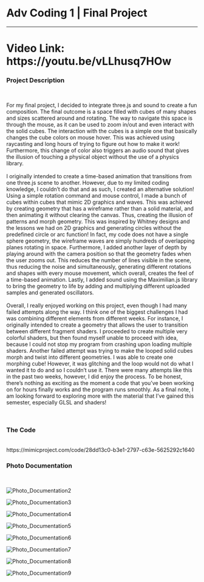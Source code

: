 <h1>Adv Coding 1 | Final Project</h1>
<hr>

<h1>Video Link: https://youtu.be/vLLhusq7HOw</h1>

<h3>Project Description</h3>
<br>

For my final project, I decided to integrate three.js and sound to create a fun composition. The final outcome is a space filled with cubes of many shapes and sizes scattered around and rotating. The way to navigate this space is through the mouse, as it can be used to zoom in/out and even interact with the solid cubes. The interaction with the cubes is a simple one that basically changes the cube colors on mouse hover. This was achieved using raycasting and long hours of trying to figure out how to make it work! Furthermore, this change of color also triggers an audio sound that gives the illusion of touching a physical object without the use of a physics library. 
<br><br>
I originally intended to create a time-based animation that transitions from one three.js scene to another. However, due to my limited coding knowledge, I couldn’t do that and as such, I created an alternative solution! Using a simple rotation command and mouse control, I made a bunch of cubes within cubes that mimic 2D graphics and waves. This was achieved by creating geometry that has a wireframe rather than a solid material, and then animating it without clearing the canvas. Thus, creating the illusion of patterns and morph geometry. This was inspired by Whitney designs and the lessons we had on 2D graphics and generating circles without the predefined circle or arc function! In fact, my code does not have a single sphere geometry, the wireframe waves are simply hundreds of overlapping planes rotating in space. Furthermore, I added another layer of depth by playing around with the camera position so that the geometry fades when the user zooms out. This reduces the number of lines visible in the scene, thus reducing the noise and simultaneously, generating different rotations and shapes with every mouse movement, which overall, creates the feel of a time-based animation. Lastly, I added sound using the Maximilian.js library to bring the geometry to life by adding and multiplying different uploaded samples and generated oscillators. 
<br><br>
Overall, I really enjoyed working on this project, even though I had many failed attempts along the way. I think one of the biggest challenges I had was combining different elements from different weeks. For instance, I originally intended to create a geometry that allows the user to transition between different fragment shaders. I proceeded to create multiple very colorful shaders, but then found myself unable to proceed with idea, because I could not stop my program from crashing upon loading multiple shaders. Another failed attempt was trying to make the looped solid cubes morph and twist into different geometries. I was able to create one morphing cube! However, it was glitching and the loop would not do what I wanted it to do and so I couldn’t use it. There were many attempts like this in the past two weeks, however, I did enjoy the process. To be honest, there’s nothing as exciting as the moment a code that you’ve been working on for hours finally works and the program runs smoothly. As a final note, I am looking forward to exploring more with the material that I’ve gained this semester, especially GLSL and shaders!

<br>
<h3>The Code</h3>
<br>
https://mimicproject.com/code/28dd13c0-b3e1-2797-c63e-5625292c1640

<br>
<h3>Photo Documentation</h3>
<br>

![Photo_Documentation2](https://user-images.githubusercontent.com/92052904/144649889-3f5fc052-2a81-4995-b34b-f029e5c649de.jpg)

![Photo_Documentation3](https://user-images.githubusercontent.com/92052904/144649908-b72ed711-c4ab-4392-8617-f6f8dcb8cf13.jpg)

![Photo_Documentation4](https://user-images.githubusercontent.com/92052904/144649914-90937663-8ec0-4829-a20a-223bf8d37811.jpg)

![Photo_Documentation5](https://user-images.githubusercontent.com/92052904/144649916-3a3edc39-59cd-41db-a420-5175eff25971.jpg)

![Photo_Documentation6](https://user-images.githubusercontent.com/92052904/144649920-19a532b7-fe82-4396-aa00-8d26bff15142.jpg)

![Photo_Documentation7](https://user-images.githubusercontent.com/92052904/144649925-27511bd7-df24-40e8-b8c4-3d5426935eea.jpg)

![Photo_Documentation8](https://user-images.githubusercontent.com/92052904/144649929-78214e51-8762-4acd-999d-b55bde798ce4.jpg)

![Photo_Documentation9](https://user-images.githubusercontent.com/92052904/144649932-a756e776-05df-4ea6-a789-0efa16e99266.jpg)
